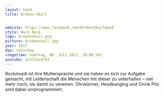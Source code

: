 ```yaml
---
layout: band
title: Broken Skull


website: https://www.facebook.com/BrokenSkullBand
style: Hard Rock
logo: brokenskull.png
picture: brokenskull.jpg
year: 2017
day: saturday
stagetime: Samstag, 08. Juli 2017, 20:00 Uhr
youtube: azS1TwzqTG4
---
```

Rockmusik ist ihre Muttersprache und sie haben es sich zur Aufgabe gemacht, mit Leidenschaft die Menschen mit dieser zu unterhalten – viel mehr noch, sie damit zu vereinen. Ohrwürmer, Headbanging und Circle Pits sind dabei vorprogrammiert.
